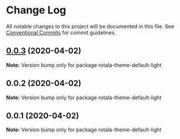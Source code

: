 # Change Log

All notable changes to this project will be documented in this file.
See [Conventional Commits](https://conventionalcommits.org) for commit guidelines.

## [0.0.3](https://github.com/daiyanze/rotala/compare/rotala-theme-default-light@0.0.2...rotala-theme-default-light@0.0.3) (2020-04-02)

**Note:** Version bump only for package rotala-theme-default-light





## 0.0.2 (2020-04-02)

**Note:** Version bump only for package rotala-theme-default-light





## 0.0.1 (2020-04-02)

**Note:** Version bump only for package rotala-theme-default-light
